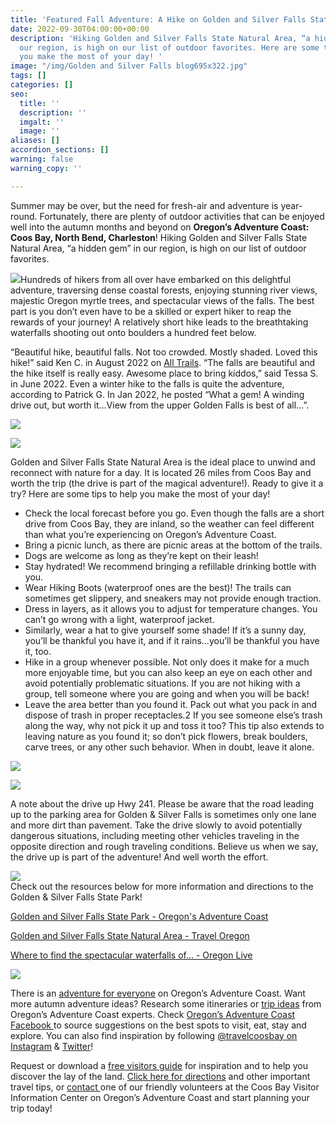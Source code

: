```yaml
---
title: 'Featured Fall Adventure: A Hike on Golden and Silver Falls State Natural Area'
date: 2022-09-30T04:00:00+00:00
description: 'Hiking Golden and Silver Falls State Natural Area, “a hidden gem” in
  our region, is high on our list of outdoor favorites. Here are some tips to help
  you make the most of your day! '
image: "/img/Golden and Silver Falls blog695x322.jpg"
tags: []
categories: []
seo:
  title: ''
  description: ''
  imgalt: ''
  image: ''
aliases: []
accordion_sections: []
warning: false
warning_copy: ''

---
```

Summer may be over, but the need for fresh-air and adventure is year-round. Fortunately, there are plenty of outdoor activities that can be enjoyed well into the autumn months and beyond on **Oregon’s Adventure Coast: Coos Bay, North Bend, Charleston**! Hiking Golden and Silver Falls State Natural Area, “a hidden gem” in our region, is high on our list of outdoor favorites.

![](/img/hiking-falls.jpg)Hundreds of hikers from all over have embarked on this delightful adventure, traversing dense coastal forests, enjoying stunning river views, majestic Oregon myrtle trees, and spectacular views of the falls. The best part is you don’t even have to be a skilled or expert hiker to reap the rewards of your journey! A relatively short hike leads to the breathtaking waterfalls shooting out onto boulders a hundred feet below.

“Beautiful hike, beautiful falls. Not too crowded. Mostly shaded. Loved this hike!” said Ken C. in August 2022 on [All Trails](https://www.alltrails.com/trail/us/oregon/golden-and-silver-falls). “The falls are beautiful and the hike itself is really easy. Awesome place to bring kiddos,” said Tessa S. in June 2022. Even a winter hike to the falls is quite the adventure, according to Patrick G. In Jan 2022, he posted “What a gem! A winding drive out, but worth it…View from the upper Golden Falls is best of all…”.

![](/img/winter-oregons-adventure-coast-blog-695x322-jpg.png)

![](/img/goldenfalls-stevenmichael.jpg)

Golden and Silver Falls State Natural Area is the ideal place to unwind and reconnect with nature for a day. It is located 26 miles from Coos Bay and worth the trip (the drive is part of the magical adventure!). Ready to give it a try? Here are some tips to help you make the most of your day!

* Check the local forecast before you go. Even though the falls are a short drive from Coos Bay, they are inland, so the weather can feel different than what you’re experiencing on Oregon’s Adventure Coast.
* Bring a picnic lunch, as there are picnic areas at the bottom of the trails.
* Dogs are welcome as long as they’re kept on their leash!
* Stay hydrated! We recommend bringing a refillable drinking bottle with you.
* Wear Hiking Boots (waterproof ones are the best)! The trails can sometimes get slippery, and sneakers may not provide enough traction.
* Dress in layers, as it allows you to adjust for temperature changes. You can’t go wrong with a light, waterproof jacket.
* Similarly, wear a hat to give yourself some shade! If it’s a sunny day, you’ll be thankful you have it, and if it rains…you’ll be thankful you have it, too.
* Hike in a group whenever possible. Not only does it make for a much more enjoyable time, but you can also keep an eye on each other and avoid potentially problematic situations. If you are not hiking with a group, tell someone where you are going and when you will be back!
* Leave the area better than you found it. Pack out what you pack in and dispose of trash in proper receptacles.2 If you see someone else’s trash along the way, why not pick it up and toss it too? This tip also extends to leaving nature as you found it; so don’t pick flowers, break boulders, carve trees, or any other such behavior. When in doubt, leave it alone.

![](/img/180714_Waterfalls_345.jpg)

![](/img/180714_Waterfalls_068.jpg)

A note about the drive up Hwy 241. Please be aware that the road leading up to the parking area for Golden & Silver Falls is sometimes only one lane and more dirt than pavement. Take the drive slowly to avoid potentially dangerous situations, including meeting other vehicles traveling in the opposite direction and rough traveling conditions. Believe us when we say, the drive up is part of the adventure! And well worth the effort.

![](/img/girlfalls_dsc_0072.JPG)  
Check out the resources below for more information and directions to the Golden & Silver Falls State Park!

[Golden and Silver Falls State Park - Oregon's Adventure Coast](https://www.oregonsadventurecoast.com/img/Golden-Silver-Falls-Directions.pdf)

[Golden and Silver Falls State Natural Area - Travel Oregon](https://traveloregon.com/things-to-do/destinations/parks-forests-wildlife-areas/golden-and-silver-falls-state-natural-area/)

[Where to find the spectacular waterfalls of... - Oregon Live](https://www.oregonlive.com/travel/2022/03/where-to-find-the-spectacular-waterfalls-of-oregons-southern-coast-range.html)

![](/img/golden-silver-falls-map.jpg)

There is an [adventure for everyone](https://www.oregonsadventurecoast.com/adventure) on Oregon’s Adventure Coast. Want more autumn adventure ideas? Research some itineraries or [trip ideas](https://www.oregonsadventurecoast.com/tripideas/) from Oregon’s Adventure Coast experts. Check [Oregon’s Adventure Coast Facebook ](https://www.facebook.com/OregonsAdventureCoast/)to source suggestions on the best spots to visit, eat, stay and explore. You can also find inspiration by following [@travelcoosbay on Instagram](https://www.instagram.com/travelcoosbay/) & [Twitter](https://twitter.com/travelcoosbay?lang=en)!

Request or download a [free visitors guide](https://www.oregonsadventurecoast.com/contact/#contactform) for inspiration and to help you discover the lay of the land. [Click here for directions](https://www.oregonsadventurecoast.com/travelers-info/) and other important travel tips, or [contact ](https://www.oregonsadventurecoast.com/contact/)one of our friendly volunteers at the Coos Bay Visitor Information Center on Oregon’s Adventure Coast and start planning your trip today!